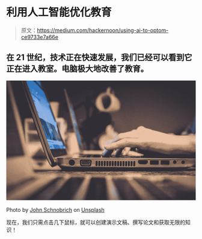 # 利用人工智能优化教育

> 原文：<https://medium.com/hackernoon/using-ai-to-optom-ce9733e7a66e>

## 在 21 世纪，技术正在快速发展，我们已经可以看到它正在进入教室。电脑极大地改善了教育。

![](img/00848b2ebcc45c8f68e7da75fe40cf68.png)

Photo by [John Schnobrich](https://unsplash.com/@johnschno?utm_source=medium&utm_medium=referral) on [Unsplash](https://unsplash.com?utm_source=medium&utm_medium=referral)

现在，我们只需点击几下鼠标，就可以创建演示文稿、撰写论文和获取无限的知识！